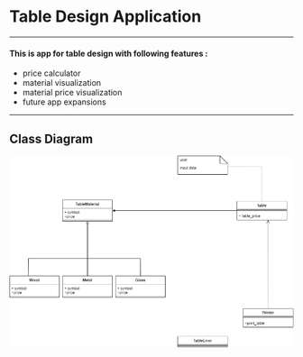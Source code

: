 # Table Design Application
___
#### This is app for table design with following features :
* price calculator
* material visualization
* material price visualization
* future app expansions
___

## Class Diagram
![](.\UML_diagram.png)
